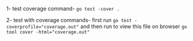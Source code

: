 1- test coverage command- ```go test -cover .```  
  
2- test with coverage commands- first run ```go test -coverprofile="coverage.out"``` and then run to view this file on browser ```go tool cover -html="coverage.out"```